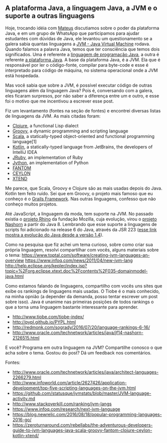 ## A plataforma Java, a linguagem Java, a JVM e o suporte a outras linguagens

Hoje, trocando idéia com [Mateus](https://twitter.com/mmalaquias1) discutiamos sobre o poder da plataforma Java, e em um grupo de WhatsApp que participamos para ajudar estudantes com dúvidas de Java, ele levantou um questionamento se a galera sabia quantas linguagens a [JVM - Java Virtual Machine](https://docs.oracle.com/javase/specs/jvms/se7/html/jvms-1.html#jvms-1.2) rodava. Quando falamos a palavra Java, temos que ter consciência que temos dois significados. Uma é referente a [linguagem de programação Java](http://docs.oracle.com/javase/tutorial/java/), a outra é referente [a plataforma Java](http://www.oracle.com/technetwork/java/javase/overview/index.html). A base da plataforma Java, é a JVM. Ela que é responsável por ler o código-fonte, compilar para byte-code e esse é interpretado para código de máquina, no sistema operacional onde a JVM está hospedada.

Mas você sabia que sobre a JVM, é possível executar código de outras linguagens além da linguagem Java? Pois é, conversando com a galera, eles ficaram surpresos, por não saber a diferença entre um e outro, e esse foi o motivo que me incentivou a escrever esse post.

Fiz um levantamento (fontes na seção de fontes) e encontrei diversas listas de linguagens da JVM.
As mais citadas foram:

- [Clojure](https://clojure.org/), a functional Lisp dialect
- [Groovy](http://www.groovy-lang.org/), a dynamic programming and scripting language
- [Scala](https://www.scala-lang.org/), a statically-typed object-oriented and functional programming language[1]
- [Kotlin](https://kotlinlang.org/), a statically-typed language from JetBrains, the developers of IntelliJ IDEA
- [JRuby](http://jruby.org/), an implementation of Ruby
- [Jython](http://www.jython.org/), an implementation of Python
- [FANTOM](http://fantom.org/)
- [CEYLON](https://ceylon-lang.org/)
- [XTEND](http://www.eclipse.org/xtend/) 

Me parece, que Scala, Groovy e Clojure são as mais usadas depois do Java. Kotlin tem feito ruído. Sei que em Groovy, o projeto mais famoso que eu conheço é o [Grails Framework](https://grails.org/). Nas outras linguagens, confesso que não conheço muitos projetos. 

Até JavaScript, a linguagem da moda, tem suporte na JVM. No passado existia o [projeto Rhino](https://github.com/mozilla/rhino) da fundação Mozilla, cuja evolução, virou o [projeto Nashorn](http://www.oracle.com/technetwork/articles/java/jf14-nashorn-2126515.html) a partir do Java 8. Lembrando que esse suporte a linguagens de scripts foi adicionado na release 6 do Java, através da JSR 223 ([esse link mostra a evolução do Java desde a versão 1.4](https://antoniolazaro.github.io/java/2017/01/03/evolucao-java/)).

Como na pesquisa que fiz achei um tema curioso, sobre como criar sua própria linguagem, resolvi compartilhar com vocês, alguns materiais sobre o tema:
https://www.toptal.com/software/creating-jvm-languages-an-overview
https://www.infoq.com/news/2011/04/new-jvm-lang
http://help.eclipse.org/kepler/index.jsp?topic=%2Forg.eclipse.xtext.doc%2Fcontents%2F035-domainmodel-java.html

Como estamos falando de linguagens, compartilho com vocês uns sites que exibe os rankings de linguagens mais usadas. O Tiobe é o mais conhecido, na minha opnião (a depender da demanda, posso tentar escrever um post sobre isso). Java é unanime nas primeiras posições de todos rankings o que a torna uma linguagem bastante interessante para aprender.

- http://www.tiobe.com/tiobe-index/
- http://pypl.github.io/PYPL.html
- http://redmonk.com/sogrady/2016/07/20/language-rankings-6-16/
- http://www.oracle.com/technetwork/articles/java/jf14-nashorn-2126515.html

E você? Programa em outra linguagem na JVM? Compartilhe conosco o que acha sobre o tema. Gostou do post? Dá um feedback nos comentários.

Fontes:
- http://www.oracle.com/technetwork/articles/java/architect-languages-2266279.html
- http://www.infoworld.com/article/2627426/application-development/top-five-scripting-languages-on-the-jvm.html
- https://github.com/statusque/jvmstats/blob/master/JVM-language-activity.md
- http://www.stackoverkill.com/ranking/jvm-langs
- https://www.infoq.com/research/next-jvm-language
- https://blog.newrelic.com/2016/08/18/popular-programming-languages-2016-go/
- https://zeroturnaround.com/rebellabs/the-adventurous-developers-guide-to-jvm-languages-java-scala-groovy-fantom-clojure-ceylon-kotlin-xtend/
